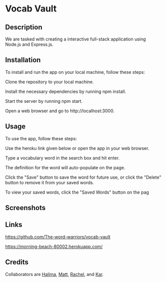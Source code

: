 # Vocab Vault

## Description

We are tasked with creating a interactive full-stack application using Node.js and Express.js.  

## Installation

To install and run the app on your local machine, follow these steps:

Clone the repository to your local machine.

Install the necessary dependencies by running npm install.

Start the server by running npm start.

Open a web browser and go to http://localhost:3000.

## Usage

To use the app, follow these steps:

Use the heroku link given below or open the app in your web browser.

Type a vocabulary word in the search box and hit enter.

The definition for the word will auto-populate on the page.

Click the "Save" button to save the word for future use, or click the "Delete" button to remove it from your saved words.

To view your saved words, click the "Saved Words" button on the pag

## Screenshots



## Links
https://github.com/The-word-warriors/vocab-vault

https://morning-beach-80002.herokuapp.com/

## Credits

Collaborators are [Halima](https://github.com/Halimaxo), [Matt](https://github.com/mattwagner28), [Rachel](https://github.com/rachelmcallister1), and [Kar](https://github.com/karsodhi).

